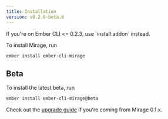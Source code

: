 ```yaml
---
title: Installation
version: v0.2.0-beta.6
---
```


<aside class='Docs-page__aside'>
    <p>If you're on Ember CLI <= 0.2.3, use `install:addon` instead.</p>
</aside>

To install Mirage, run

```
ember install ember-cli-mirage
```


## Beta

To install the latest beta, run

```sh
ember install ember-cli-mirage@beta
```

Check out the [upgrade guide](../0-2-0-upgrade-guide) if you're coming from Mirage 0.1.x.

